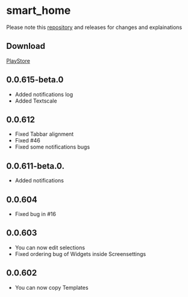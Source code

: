 # smart_home 
Please note this [repository](https://github.com/moba15/ioBroker.hiob) and releases for changes and explainations
## Download
[PlayStore](https://play.google.com/store/apps/details?id=de.bachmaier.smart_home)
## 0.0.615-beta.0
- Added notifications log
- Added Textscale
## 0.0.612
- Fixed Tabbar alignment
- Fixed #46
- Fixed some notifications bugs
## 0.0.611-beta.0.
- Added notifications
## 0.0.604
- Fixed bug in #16
## 0.0.603
- You can now edit selections
- Fixed ordering bug of Widgets inside Screensettings
## 0.0.602
- You can now copy Templates
